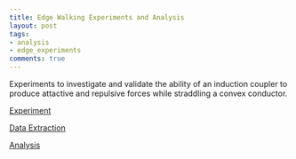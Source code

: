 ```yaml
---
title: Edge Walking Experiments and Analysis
layout: post
tags:
- analysis
- edge_experiments
comments: true
---
```


Experiments to investigate and validate the ability of an induction coupler to produce attactive and repulsive forces while straddling a convex conductor.

<!-- TODO 
Make induction coupler page
Introduction page
convex conductor page
--> 

[Experiment](air_track_data_acquisition.html)

[Data Extraction](air_track_image_analysis.html)

[Analysis](air_track_force_analysis.html)